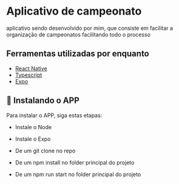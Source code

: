 # Aplicativo de campeonato

aplicativo sendo desenvolvido por mim, que consiste em facilitar a organização de campeonatos facilitando todo o processo


##  Ferramentas  utilizadas por enquanto
* [React Native](https://reactnative.dev/)
* [Typescript](https://www.typescriptlang.org/)
* [Expo](https://expo.dev/)



## 🚀 Instalando o APP

Para instalar o APP, siga estas etapas:


* Instale o Node

* Instale o Expo 

* De um git clone no repo

* De um npm install no folder principal do projeto

* De um npm run start no folder principal do projeto
